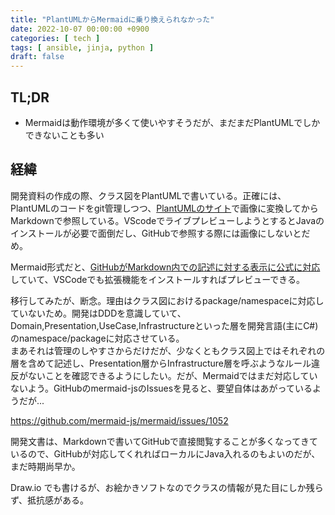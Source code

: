 ```yaml
---
title: "PlantUMLからMermaidに乗り換えられなかった"
date: 2022-10-07 00:00:00 +0900
categories: [ tech ]
tags: [ ansible, jinja, python ]
draft: false
---
```


## TL;DR

* Mermaidは動作環境が多くて使いやすそうだが、まだまだPlantUMLでしかできないことも多い

## 経緯

開発資料の作成の際、クラス図をPlantUMLで書いている。正確には、PlantUMLのコードをgit管理しつつ、[PlantUMLのサイト](http://www.plantuml.com/plantuml)で画像に変換してからMarkdownで参照している。VScodeでライブプレビューしようとするとJavaのインストールが必要で面倒だし、GitHubで参照する際には画像にしないとだめ。

Mermaid形式だと、[GitHubがMarkdown内での記述に対する表示に公式に対応](https://github.blog/2022-02-14-include-diagrams-markdown-files-mermaid/)していて、VSCodeでも拡張機能をインストールすればプレビューできる。

移行してみたが、断念。理由はクラス図におけるpackage/namespaceに対応していないため。開発はDDDを意識していて、Domain,Presentation,UseCase,Infrastructureといった層を開発言語(主にC#)のnamespace/packageに対応させている。  
まあそれは管理のしやすさからだけだが、少なくともクラス図上ではそれぞれの層を含めて記述し、Presentation層からInfrastructure層を呼ぶようなルール違反がないことを確認できるようにしたい。だが、Mermaidではまだ対応していないよう。GitHubのmermaid-jsのIssuesを見ると、要望自体はあがっているようだが...

https://github.com/mermaid-js/mermaid/issues/1052

開発文書は、Markdownで書いてGitHubで直接閲覧することが多くなってきているので、GitHubが対応してくれればローカルにJava入れるのもよいのだが、まだ時期尚早か。

Draw.io でも書けるが、お絵かきソフトなのでクラスの情報が見た目にしか残らず、抵抗感がある。